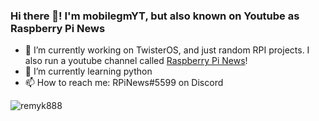 ### Hi there 👋! I'm mobilegmYT, but also known on Youtube as Raspberry Pi News


- 🔭 I’m currently working on TwisterOS, and just random RPI projects. I also run a youtube channel called [Raspberry Pi News](https://www.youtube.com/channel/UCmp6JswV90SV5agNFGQuWkw)!
- 🌱 I’m currently learning python
- 📫 How to reach me: RPiNews#5599 on Discord


<p><img align="left" src="https://github-readme-stats.vercel.app/api/top-langs/?username=mobilegmYT&layout=compact" alt="remyk888" /></p>
